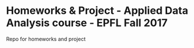 # Homeworks & Project - Applied Data Analysis course - EPFL Fall 2017
Repo for homeworks and project
